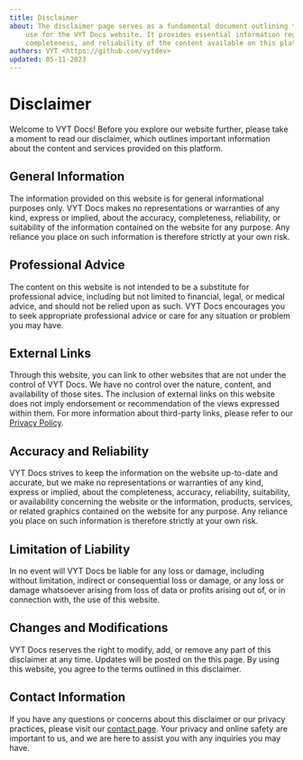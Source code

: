 ```yaml
---
title: Disclaimer
about: The disclaimer page serves as a fundamental document outlining the terms and conditions of
	use for the VYT Docs website. It provides essential information regarding the accuracy,
	completeness, and reliability of the content available on this platform.
authors: VYT <https://github.com/vytdev>
updated: 05-11-2023
---
```


# Disclaimer

Welcome to VYT Docs! Before you explore our website further, please take a moment to read our
disclaimer, which outlines important information about the content and services provided on this
platform.

## General Information

The information provided on this website is for general informational purposes only. VYT Docs makes
no representations or warranties of any kind, express or implied, about the accuracy, completeness,
reliability, or suitability of the information contained on the website for any purpose. Any reliance
you place on such information is therefore strictly at your own risk.

## Professional Advice

The content on this website is not intended to be a substitute for professional advice, including but
not limited to financial, legal, or medical advice, and should not be relied upon as such. VYT Docs
encourages you to seek appropriate professional advice or care for any situation or problem you may
have.

## External Links

Through this website, you can link to other websites that are not under the control of VYT Docs. We
have no control over the nature, content, and availability of those sites. The inclusion of external
links on this website does not imply endorsement or recommendation of the views expressed within
them. For more information about third-party links, please refer to our [Privacy Policy](privacy.md#third-party-links).

## Accuracy and Reliability

VYT Docs strives to keep the information on the website up-to-date and accurate, but we make no
representations or warranties of any kind, express or implied, about the completeness, accuracy,
reliability, suitability, or availability concerning the website or the information, products,
services, or related graphics contained on the website for any purpose. Any reliance you place on
such information is therefore strictly at your own risk.

## Limitation of Liability

In no event will VYT Docs be liable for any loss or damage, including without limitation, indirect
or consequential loss or damage, or any loss or damage whatsoever arising from loss of data or
profits arising out of, or in connection with, the use of this website.

## Changes and Modifications

VYT Docs reserves the right to modify, add, or remove any part of this disclaimer at any time. Updates
will be posted on the this page. By using this website, you agree to the terms outlined in this
disclaimer.

## Contact Information

If you have any questions or concerns about this disclaimer or our privacy practices, please visit
our [contact page](contact.md). Your privacy and online safety are important to us, and we are here
to assist you with any inquiries you may have.
